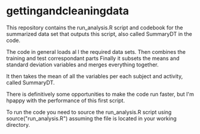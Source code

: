 # gettingandcleaningdata
This repository contains the run_analysis.R script and codebook for the summarized data set
that outputs this script, also called SummaryDT in the code.

The code in general loads al l the required data sets.
Then combines the training and test correspondant parts
Finally it subsets the means and standard deviation variables and merges everything together.

It then takes the mean of all the variables per each subject and activity, called SummaryDT.

There is definitively some opportunities to make the code run faster, but I'm hpappy
with the performance of this first script.

To run the code you need to source the run_analysis.R script using
source("run_analysis.R") assuming the file is located in your working directory.

